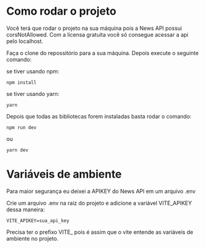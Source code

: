 # Como rodar o projeto
Você terá que rodar o projeto na sua máquina pois a News API possui corsNotAllowed. Com a licensa gratuita você só consegue acessar a api pelo localhost.

Faça o clone do repossitório para a sua máquina. Depois execute o seguinte comando:

se tiver usando npm:
```
npm install
```
se tiver usando yarn:
```
yarn
```

Depois que todas as bibliotecas forem instaladas basta rodar o comando:
```
npm run dev
```

ou

```
yarn dev
```

# Variáveis de ambiente


Para maior segurança eu deixei a APIKEY do News API em um arquivo .env


Crie um arquivo .env na raiz do projeto e adicione a variável VITE_APIKEY dessa maneira:
```
VITE_APIKEY=sua_api_key
```

Precisa ter o prefixo VITE_ pois é assim que o vite entende as variáveis de ambiente no projeto.

